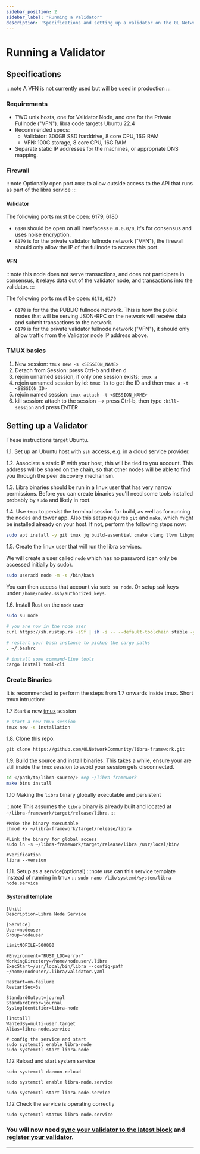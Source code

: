 ```yaml
---
sidebar_position: 2
sidebar_label: "Running a Validator"
description: 'Specifications and setting up a validator on the 0L Network'
---
```


# Running a Validator

## Specifications
:::note
A VFN is not currently used but will be used in production
:::

### Requirements
- TWO unix hosts, one for Validator Node, and one for the Private Fullnode ("VFN").
libra code targets Ubuntu 22.4
- Recommended specs:
  - Validator: 300GB SSD harddrive, 8 core CPU, 16G RAM
  - VFN: 100G storage, 8 core CPU, 16G RAM
- Separate static IP addresses for the machines, or appropriate DNS mapping.

### Firewall
:::note
Optionally open port `8080` to allow outside access to the API that runs as part of the libra service
:::

#### Validator

The following ports must be open: 6179, 6180

- `6180` should be open on all interfacess `0.0.0.0/0`, it's for consensus and uses noise encryption.
- `6179` is for the private validator fullnode network ("VFN"), the firewall should only allow the IP of the fullnode to access this port.

#### VFN
:::note
this node does not serve transactions, and does not participate in consensus, it relays data out of the validator node, and transactions into the validator.
:::

The following ports must be open: `6178`, `6179`

- `6178` is for the the PUBLIC fullnode network. This is how the public nodes that will be serving JSON-RPC on the network will receive data and submit transactions to the network.
- `6179` is for the private validator fullnode network ("VFN"), it should only allow traffic from the Validator node IP address above.


### TMUX basics

1. New session: `tmux new -s <SESSION_NAME>`
2. Detach from Session: press Ctrl-b and then d
3. rejoin unnamed session, if only one session exists: `tmux a`
4. rejoin unnamed session by id: `tmux ls` to get the ID and then `tmux a -t <SESSION_ID>`
5. rejoin named session: `tmux attach -t <SESSION_NAME>`
6. kill session: attach to the session --> press Ctrl-b, then type `:kill-session` and press ENTER

## Setting up a Validator

These instructions target Ubuntu.

1.1. Set up an Ubuntu host with `ssh` access, e.g. in a cloud service provider.

1.2. Associate a static IP with your host, this will be tied to you account. This address will be shared on the chain, so that other nodes will be able to find you through the peer discovery mechanism.

1.3. Libra binaries should be run in a linux user that has very narrow permissions. Before you can create binaries you'll need some tools installed probably by `sudo` and likely in root.


1.4. Use `tmux` to persist the terminal session for build, as well as for running the nodes and tower app. Also this setup requires `git` and `make`, which might be installed already on your host. If not, perform the following steps now:

```bash
sudo apt install -y git tmux jq build-essential cmake clang llvm libgmp-dev pkg-config libssl-dev lld libpq-dev
```

1.5. Create the linux user that will run the libra services.

We will create a user called `node` which has no password (can only be accessed initially by sudo).

```bash
sudo useradd node -m -s /bin/bash
```

You can then access that account via `sudo su node`. Or setup ssh keys under `/home/node/.ssh/authorized_keys`.

1.6. Install Rust on the `node` user

```bash
sudo su node

# you are now in the node user
curl https://sh.rustup.rs -sSf | sh -s -- --default-toolchain stable -y

# restart your bash instance to pickup the cargo paths
. ~/.bashrc

# install some command-line tools
cargo install toml-cli
```

### Create Binaries

It is recommended to perform the steps from 1.7 onwards inside tmux. Short tmux intruction:

1.7 Start a new [tmux](#tmux-basics) session

```bash
# start a new tmux session
tmux new -s installation
```

1.8. Clone this repo:

`git clone https://github.com/0LNetworkCommunity/libra-framework.git`

1.9. Build the source and install binaries:
This takes a while, ensure your are still inside the `tmux` session to avoid your session gets disconnected.

```bash
cd </path/to/libra-source/> #eg ~/libra-framework 
make bins install
```

1.10 Making the `libra` binary globally executable and persistent

:::note
This assumes the `libra` binary is already built and located at `~/libra-framework/target/release/libra`.
:::
```
#Make the binary executable
chmod +x ~/libra-framework/target/release/libra

#Link the binary for global access
sudo ln -s ~/libra-framework/target/release/libra /usr/local/bin/

#Verification
libra --version 
```


1.11. Setup as a service(optional)
:::note
use can this service template instead of running in tmux
:::
`sudo nano /lib/systemd/system/libra-node.service`

#### Systemd template

```
[Unit]
Description=Libra Node Service

[Service]
User=nodeuser
Group=nodeuser

LimitNOFILE=500000

#Environment="RUST_LOG=error"
WorkingDirectory=/home/nodeuser/.libra
ExecStart=/usr/local/bin/libra --config-path ~/home/nodeuser/.libra/validator.yaml

Restart=on-failure
RestartSec=3s

StandardOutput=journal
StandardError=journal
SyslogIdentifier=libra-node

[Install]
WantedBy=multi-user.target
Alias=libra-node.service

# config the service and start
sudo systemctl enable libra-node
sudo systemctl start libra-node
```

1.12 Reload and start system service

`sudo systemctl daemon-reload`

`sudo systemctl enable libra-node.service`

`sudo systemctl start libra-node.service`

1.12 Check the service is operating correctly

`sudo systemctl status libra-node.service`


### You will now need [sync your validator to the latest block](/validators/restore) and [register your validator](/validators/register).

---